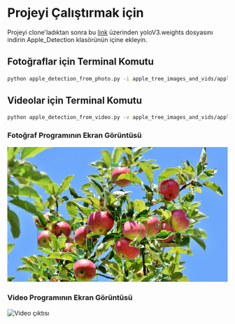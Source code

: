 # Projeyi Çalıştırmak için

Projeyi clone'ladıktan sonra bu [link](https://drive.google.com/drive/folders/1EQ_-72dGQIOrpN2LXOFmhGFQCWEUwrll)  üzerinden yoloV3.weights dosyasını indirin Apple_Detection klasörünün içine ekleyin.


## Fotoğraflar için Terminal Komutu

```bash
python apple_detection_from_photo.py -i apple_tree_images_and_vids/apple-1.jpg -c yolov3.cfg -cl yolov3.txt -w yolov3.weights
```

## Videolar için Terminal Komutu

```bash
python apple_detection_from_video.py -v apple_tree_images_and_vids/apple_video_1.mp4 -c yolov3.cfg -cl yolov3.txt -w yolov3.weights
```

### Fotoğraf Programının Ekran Görüntüsü
![Fotoğraf çıktısı](https://github.com/serhatzunluoglu/Apple_Detection/blob/032eeefd972686ea2969f7523ea3c12e3092b159/result.jpg)

### Video Programının Ekran Görüntüsü
![Video çıktısı](https://github.com/serhatzunluoglu/Apple_Detection/blob/66c8d8bf3be5e3e80fefff9306830dbc61ed56c9/Video%20Program.gif)
